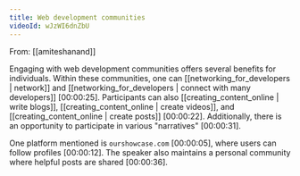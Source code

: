 ```yaml
---
title: Web development communities
videoId: wJzWI6dnZbU
---
```


From: [[amiteshanand]] <br/> 

Engaging with web development communities offers several benefits for individuals. Within these communities, one can [[networking_for_developers | network]] and [[networking_for_developers | connect with many developers]] <a class="yt-timestamp" data-t="00:00:25">[00:00:25]</a>. Participants can also [[creating_content_online | write blogs]], [[creating_content_online | create videos]], and [[creating_content_online | create posts]] <a class="yt-timestamp" data-t="00:00:22">[00:00:22]</a>. Additionally, there is an opportunity to participate in various "narratives" <a class="yt-timestamp" data-t="00:00:31">[00:00:31]</a>.

One platform mentioned is `ourshowcase.com` <a class="yt-timestamp" data-t="00:00:05">[00:00:05]</a>, where users can follow profiles <a class="yt-timestamp" data-t="00:00:12">[00:00:12]</a>. The speaker also maintains a personal community where helpful posts are shared <a class="yt-timestamp" data-t="00:00:36">[00:00:36]</a>.